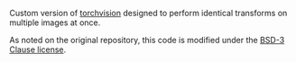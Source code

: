 Custom version of [torchvision](https://github.com/pytorch/vision) designed to perform identical transforms on multiple images at once.

As noted on the original repository, this code is modified under the [BSD-3 Clause license](https://github.com/pytorch/vision?tab=BSD-3-Clause-1-ov-file#readme).